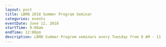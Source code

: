 ```yaml
---
layout: post
title: LBRN 2018 Summer Program Seminar
categories: events
eventDate: June 12, 2018
startTime: 9:00am
endTime: 12:00pm
description: LBRN Summer Program seminars every Tuesday from 9 AM - 11 AM at LSU Life Sciences Annex room A101 Auditorium. This Tuesday, June 12th, 2018 we have the following speakers- Dr. Rebecca C. Christofferson, on "To science or not to science. What is the question?" from LSU Pathobiological Sciences and Dr. Becky Carmichael, on "Developing Scientific Poster Content" from LSU's Communication across the Curriculum (CxC).
---
```

